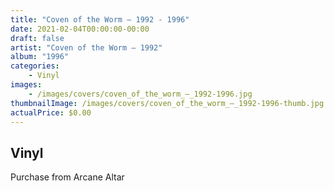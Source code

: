 ```yaml
---
title: "Coven of the Worm ‎– 1992 - 1996"
date: 2021-02-04T00:00:00-00:00
draft: false
artist: "Coven of the Worm ‎– 1992"
album: "1996"
categories:
    - Vinyl
images:
    - /images/covers/coven_of_the_worm_‎–_1992-1996.jpg
thumbnailImage: /images/covers/coven_of_the_worm_‎–_1992-1996-thumb.jpg
actualPrice: $0.00
---
```


## Vinyl
Purchase from Arcane Altar
